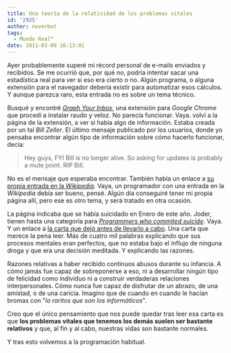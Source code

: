 ```yaml
---
title: Una teoría de la relatividad de los problemas vitales
id: '2925'
author: neverbot
tags:
  - Mundo Real™
date: 2011-03-09 16:13:01
---
```


Ayer probablemente superé mi récord personal de e-mails enviados y recibidos. Se me ocurrió que, por qué no, podría intentar sacar una estadística real para ver si eso era cierto o no. Algún programa, o alguna extensión para el navegador debería existir para automatizar esos cálculos. Y aunque parezca raro, esta entrada no es sobre un tema técnico.

Busqué y encontré [_Graph Your Inbox_](https://chrome.google.com/extensions/detail/lghnjmocfihonjdijomigppjlpdgdeji), una extensión para _Google Chrome_ que procedí a instalar raudo y veloz. No parecía funcionar. Vaya. volví a la página de la extensión, a ver si había algo de información. Estaba creada por un tal _Bill Zeller_. El último mensaje publicado por los usuarios, donde yo pensaba encontrar algún tipo de información sobre cómo hacerlo funcionar, decía:

> Hey guys, FYI Bill is no longer alive. So asking for updates is probably a mute point. RIP Bill.

No es el mensaje que esperaba encontrar. También había un enlace a [su propia entrada en la _Wikipedia_](http://en.wikipedia.org/wiki/Bill_Zeller). Vaya, un programador con una entrada en la _Wikipedia_ debía ser bueno, pensé. Algún día conseguiré tener mi propia página allí, pero ese es otro tema, y será tratado en otra ocasión.

La página indicaba que se había suicidado en Enero de este año. Joder, tienen hasta una categoría para [_Programmers who commited suicide_](http://en.wikipedia.org/wiki/Category:Programmers_who_committed_suicide). Vaya. Y un enlace a [la carta que dejó antes de llevarlo a cabo](http://pastebin.com/xjbFQJHx). Una carta que merece la pena leer. Más de cuatro mil palabras explicando que sus procesos mentales eran perfectos, que no estaba bajo el influjo de ninguna droga y que era una decisión meditada. Y explicando las razones.

Razones relativas a haber recibido continuos abusos durante su infancia. A cómo jamás fue capaz de sobreponerse a eso, ni a desarrollar ningún tipo de felicidad como individuo ni a construir verdaderas relaciones interpersonales. Cómo nunca fue capaz de disfrutar de un abrazo, de una amistad, o de una caricia. Imagino que de cuando en cuando le hacían bromas con "_lo raritos que son los informáticos_".

Creo que el único pensamiento que nos puede quedar tras leer esa carta es que **los problemas vitales que tenemos los demás suelen ser bastante relativos** y que, al fin y al cabo, nuestras vidas son bastante normales.

Y tras esto volvemos a la programación habitual.
